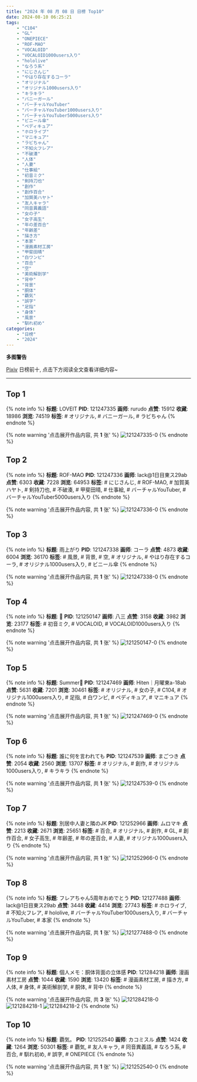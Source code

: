 ```yaml
---
title: "2024 年 08 月 08 日 日榜 Top10"
date: 2024-08-10 06:25:21
tags:
    - "C104"
    - "GL"
    - "ONEPIECE"
    - "ROF-MAO"
    - "VOCALOID"
    - "VOCALOID1000users入り"
    - "hololive"
    - "なろう系"
    - "にじさんじ"
    - "やはり存在するコーラ"
    - "オリジナル"
    - "オリジナル1000users入り"
    - "キラキラ"
    - "バニーガール"
    - "バーチャルYouTuber"
    - "バーチャルYouTuber1000users入り"
    - "バーチャルYouTuber5000users入り"
    - "ビニール傘"
    - "ペディキュア"
    - "ホロライブ"
    - "マニキュア"
    - "ラビちゃん"
    - "不知火フレア"
    - "不破湊"
    - "人体"
    - "人妻"
    - "仕事絵"
    - "初音ミク"
    - "剣持刀也"
    - "創作"
    - "創作百合"
    - "加賀美ハヤト"
    - "友人キャラ"
    - "同音異義語"
    - "女の子"
    - "女子高生"
    - "年の差百合"
    - "年齢差"
    - "描き方"
    - "本家"
    - "漫画素材工房"
    - "甲斐田晴"
    - "白ワンピ"
    - "百合"
    - "空"
    - "美術解剖学"
    - "背中"
    - "背景"
    - "胴体"
    - "覇気"
    - "誤字"
    - "足指"
    - "身体"
    - "風景"
    - "馴れ初め"
categories:
    - "日榜"
    - "2024"
---
```


<i class="fa fa-triangle-exclamation"></i>**多图警告**<i class="fa fa-triangle-exclamation"></i>

[Pixiv](https://www.pixiv.net/) 日榜前十, 点击下方阅读全文查看详细内容~

<!-- more -->

---

## Top 1

{% note info %}
**标题**: LOVEIT
**PID**: 121247335 **画师**: rurudo
**点赞**: 15912 **收藏**: 18986 **浏览**: 74519
**标签**: # オリジナル, # バニーガール, # ラビちゃん
{% endnote %}

{% note warning '点击展开作品内容, 共 **1** 张' %}
![121247335-0](https://i.pixiv.re/img-original/img/2024/08/07/00/00/13/121247335_p0.jpg)
{% endnote %}

## Top 2

{% note info %}
**标题**: ROF-MAO
**PID**: 121247336 **画师**: lack@1日目東ス29ab
**点赞**: 6303 **收藏**: 7228 **浏览**: 64953
**标签**: # にじさんじ, # ROF-MAO, # 加賀美ハヤト, # 剣持刀也, # 不破湊, # 甲斐田晴, # 仕事絵, # バーチャルYouTuber, # バーチャルYouTuber5000users入り
{% endnote %}

{% note warning '点击展开作品内容, 共 **1** 张' %}
![121247336-0](https://i.pixiv.re/img-original/img/2024/08/07/00/00/13/121247336_p0.jpg)
{% endnote %}

## Top 3

{% note info %}
**标题**: 雨上がり
**PID**: 121247338 **画师**: コーラ
**点赞**: 4873 **收藏**: 6004 **浏览**: 36170
**标签**: # 風景, # 背景, # 空, # オリジナル, # やはり存在するコーラ, # オリジナル1000users入り, # ビニール傘
{% endnote %}

{% note warning '点击展开作品内容, 共 **1** 张' %}
![121247338-0](https://i.pixiv.re/img-original/img/2024/08/07/00/00/13/121247338_p0.jpg)
{% endnote %}

## Top 4

{% note info %}
**标题**: 💫
**PID**: 121250147 **画师**: 八三
**点赞**: 3158 **收藏**: 3982 **浏览**: 23177
**标签**: # 初音ミク, # VOCALOID, # VOCALOID1000users入り
{% endnote %}

{% note warning '点击展开作品内容, 共 **1** 张' %}
![121250147-0](https://i.pixiv.re/img-original/img/2024/08/07/01/18/21/121250147_p0.png)
{% endnote %}

## Top 5

{% note info %}
**标题**: Summer🌻
**PID**: 121247469 **画师**: Hiten｜月曜東a-18ab
**点赞**: 5631 **收藏**: 7201 **浏览**: 30461
**标签**: # オリジナル, # 女の子, # C104, # オリジナル1000users入り, # 足指, # 白ワンピ, # ペディキュア, # マニキュア
{% endnote %}

{% note warning '点击展开作品内容, 共 **1** 张' %}
![121247469-0](https://i.pixiv.re/img-original/img/2024/08/07/00/00/46/121247469_p0.jpg)
{% endnote %}

## Top 6

{% note info %}
**标题**: 誰に何を言われても
**PID**: 121247539 **画师**: まごつき
**点赞**: 2054 **收藏**: 2560 **浏览**: 13707
**标签**: # オリジナル, # 創作, # オリジナル1000users入り, # キラキラ
{% endnote %}

{% note warning '点击展开作品内容, 共 **1** 张' %}
![121247539-0](https://i.pixiv.re/img-original/img/2024/08/07/00/01/15/121247539_p0.png)
{% endnote %}

## Top 7

{% note info %}
**标题**: 別居中人妻と隣のJK
**PID**: 121252966 **画师**: ムロマキ
**点赞**: 2213 **收藏**: 2671 **浏览**: 25651
**标签**: # 百合, # オリジナル, # 創作, # GL, # 創作百合, # 女子高生, # 年齢差, # 年の差百合, # 人妻, # オリジナル1000users入り
{% endnote %}

{% note warning '点击展开作品内容, 共 **1** 张' %}
![121252966-0](https://i.pixiv.re/img-original/img/2024/08/07/04/23/57/121252966_p0.jpg)
{% endnote %}

## Top 8

{% note info %}
**标题**: フレアちゃん5周年おめでとう
**PID**: 121277488 **画师**: lack@1日目東ス29ab
**点赞**: 3448 **收藏**: 4414 **浏览**: 27743
**标签**: # ホロライブ, # 不知火フレア, # hololive, # バーチャルYouTuber1000users入り, # バーチャルYouTuber, # 本家
{% endnote %}

{% note warning '点击展开作品内容, 共 **1** 张' %}
![121277488-0](https://i.pixiv.re/img-original/img/2024/08/08/00/00/39/121277488_p0.png)
{% endnote %}

## Top 9

{% note info %}
**标题**: 個人メモ：胴体背面の立体感
**PID**: 121284218 **画师**: 漫画素材工房
**点赞**: 1044 **收藏**: 1590 **浏览**: 13420
**标签**: # 漫画素材工房, # 描き方, # 人体, # 身体, # 美術解剖学, # 胴体, # 背中
{% endnote %}

{% note warning '点击展开作品内容, 共 **3** 张' %}
![121284218-0](https://i.pixiv.re/img-original/img/2024/08/08/06/00/06/121284218_p0.jpg)
![121284218-1](https://i.pixiv.re/img-original/img/2024/08/08/06/00/06/121284218_p1.jpg)
![121284218-2](https://i.pixiv.re/img-original/img/2024/08/08/06/00/06/121284218_p2.jpg)
{% endnote %}

## Top 10

{% note info %}
**标题**: 覇気。
**PID**: 121252540 **画师**: カコミスル
**点赞**: 1424 **收藏**: 1264 **浏览**: 50301
**标签**: # 覇気, # 友人キャラ, # 同音異義語, # なろう系, # 百合, # 馴れ初め, # 誤字, # ONEPIECE
{% endnote %}

{% note warning '点击展开作品内容, 共 **1** 张' %}
![121252540-0](https://i.pixiv.re/img-original/img/2024/08/07/03/42/01/121252540_p0.jpg)
{% endnote %}
